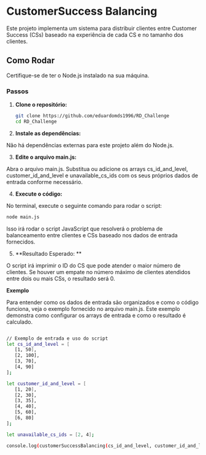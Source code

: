 # CustomerSuccess Balancing

Este projeto implementa um sistema para distribuir clientes entre Customer Success (CSs) baseado na experiência de cada CS e no tamanho dos clientes.

## Como Rodar

Certifique-se de ter o Node.js instalado na sua máquina.

### Passos

1. **Clone o repositório:**

   ```bash
   git clone https://github.com/eduardomds1996/RD_Challenge
   cd RD_Challenge

2. **Instale as dependências:**

Não há dependências externas para este projeto além do Node.js.

3. **Edite o arquivo main.js:**

Abra o arquivo main.js.
Substitua ou adicione os arrays cs_id_and_level, customer_id_and_level e unavailable_cs_ids com os seus próprios dados de entrada conforme necessário.

4. **Execute o código:**

No terminal, execute o seguinte comando para rodar o script:


 ```bash
node main.js
```

Isso irá rodar o script JavaScript que resolverá o problema de balanceamento entre clientes e CSs baseado nos dados de entrada fornecidos.

5. **Resultado Esperado: **

O script irá imprimir o ID do CS que pode atender o maior número de clientes. Se houver um empate no número máximo de clientes atendidos entre dois ou mais CSs, o resultado será 0.

**Exemplo**

Para entender como os dados de entrada são organizados e como o código funciona, veja o exemplo fornecido no arquivo main.js. Este exemplo demonstra como configurar os arrays de entrada e como o resultado é calculado.

 ```bash

// Exemplo de entrada e uso do script
let cs_id_and_level = [
    [1, 50],
    [2, 100],
    [3, 70],
    [4, 90]
];

let customer_id_and_level = [
    [1, 20],
    [2, 30],
    [3, 35],
    [4, 40],
    [5, 60],
    [6, 80]
];

let unavailable_cs_ids = [2, 4];

console.log(customerSuccessBalancing(cs_id_and_level, customer_id_and_level, unavailable_cs_ids)); // Deve imprimir 1
```
